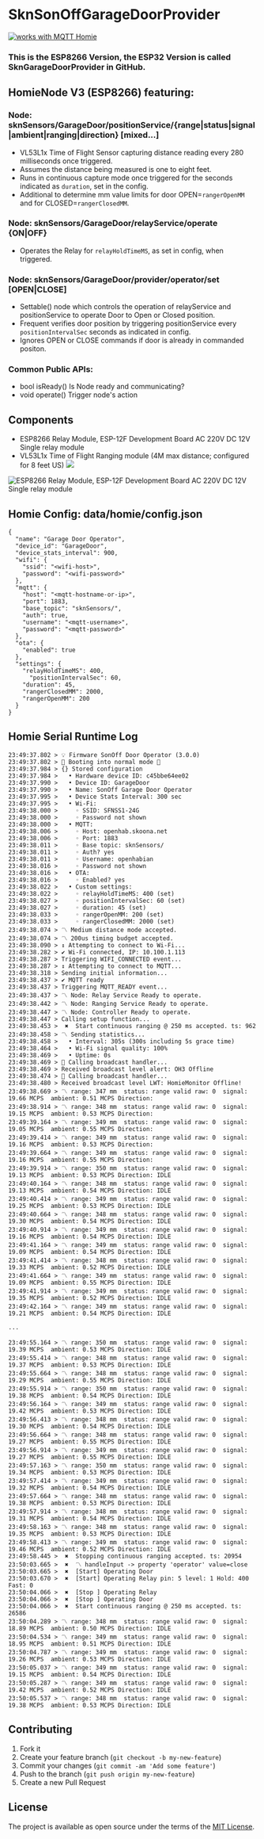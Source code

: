 # SknSonOffGarageDoorProvider

<a href="https://homieiot.github.io/">
  <img src="https://homieiot.github.io/img/works-with-homie.png" alt="works with MQTT Homie">
</a>

### This is the ESP8266 Version, the ESP32 Version is called SknGarageDoorProvider in GitHub.

## HomieNode V3 (ESP8266) featuring:
### Node: sknSensors/GarageDoor/positionService/{range|status|signal|ambient|ranging|direction} [mixed...]
- VL53L1x Time of Flight Sensor capturing distance reading every 280 milliseconds once triggered.
- Assumes the distance being measured is one to eight feet.
- Runs in continuous capture mode once triggered for the seconds indicated as `duration`, set in the config.
- Additional to determine mm value limits for door OPEN=`rangerOpenMM` and for CLOSED=`rangerClosedMM`.

### Node: sknSensors/GarageDoor/relayService/operate {ON|OFF}
- Operates the Relay for `relayHoldTimeMS`, as set in config, when triggered.

### Node: sknSensors/GarageDoor/provider/operator/set [OPEN|CLOSE]
- Settable() node which controls the operation of relayService and positionService to operate Door to Open or Closed position.
- Frequent verifies door position by triggering positionService every `positionIntervalSec` seconds as indicated in config.
- Ignores OPEN or CLOSE commands if door is already in commanded positon.

### Common Public APIs:
* bool isReady()                            Is Node ready and communicating?
* void operate()                            Trigger node's action

## Components
- ESP8266 Relay Module, ESP-12F Development Board AC 220V DC 12V Single relay module
- VL53L1x Time of Flight Ranging module (4M max distance; configured for 8 feet US)
![](ESP8266RelayModule_ESP-12F_DevelopmentBoard_AC220V-DC12V_SingleRelayModule.jpg)
<img src="ESP8266RelayModule_ESP-12F_DevelopmentBoard_AC220V-DC12V_SingleRelayModule.jpg" alt="ESP8266 Relay Module, ESP-12F Development Board AC 220V DC 12V Single relay module">

## Homie Config: data/homie/config.json
```
{
  "name": "Garage Door Operator",
  "device_id": "GarageDoor",
  "device_stats_interval": 900,  
  "wifi": {
    "ssid": "<wifi-host>",
    "password": "<wifi-password>"
  },
  "mqtt": {
    "host": "<mqtt-hostname-or-ip>",
    "port": 1883,
	"base_topic": "sknSensors/",
    "auth": true,
    "username": "<mqtt-username>",
    "password": "<mqtt-password>"
  },
  "ota": {
    "enabled": true
  },
  "settings": {
    "relayHoldTimeMS": 400,
	  "positionIntervalSec": 60,
    "duration": 45,
    "rangerClosedMM": 2000,
    "rangerOpenMM": 200
  }
}
```

## Homie Serial Runtime Log
```
23:49:37.802 > 💡 Firmware SonOff Door Operator (3.0.0)
23:49:37.802 > 🔌 Booting into normal mode 🔌
23:49:37.984 > {} Stored configuration
23:49:37.984 >   • Hardware device ID: c45bbe64ee02
23:49:37.990 >   • Device ID: GarageDoor
23:49:37.990 >   • Name: SonOff Garage Door Operator
23:49:37.995 >   • Device Stats Interval: 300 sec
23:49:37.995 >   • Wi-Fi: 
23:49:38.000 >     ◦ SSID: SFNSS1-24G
23:49:38.000 >     ◦ Password not shown
23:49:38.000 >   • MQTT: 
23:49:38.006 >     ◦ Host: openhab.skoona.net
23:49:38.006 >     ◦ Port: 1883
23:49:38.011 >     ◦ Base topic: sknSensors/
23:49:38.011 >     ◦ Auth? yes
23:49:38.011 >     ◦ Username: openhabian
23:49:38.016 >     ◦ Password not shown
23:49:38.016 >   • OTA: 
23:49:38.016 >     ◦ Enabled? yes
23:49:38.022 >   • Custom settings: 
23:49:38.022 >     ◦ relayHoldTimeMS: 400 (set)
23:49:38.027 >     ◦ positionIntervalSec: 60 (set)
23:49:38.027 >     ◦ duration: 45 (set)
23:49:38.033 >     ◦ rangerOpenMM: 200 (set)
23:49:38.033 >     ◦ rangerClosedMM: 2000 (set)
23:49:38.074 > 〽 Medium distance mode accepted.
23:49:38.074 > 〽 200us timing budget accepted.
23:49:38.090 > ↕ Attempting to connect to Wi-Fi...
23:49:38.282 > ✔ Wi-Fi connected, IP: 10.100.1.113
23:49:38.287 > Triggering WIFI_CONNECTED event...
23:49:38.287 > ↕ Attempting to connect to MQTT...
23:49:38.318 > Sending initial information...
23:49:38.437 > ✔ MQTT ready
23:49:38.437 > Triggering MQTT_READY event...
23:49:38.437 > 〽 Node: Relay Service Ready to operate.
23:49:38.442 > 〽 Node: Ranging Service Ready to operate.
23:49:38.447 > 〽 Node: Controller Ready to operate.
23:49:38.447 > Calling setup function...
23:49:38.453 >  ✖  Start continuous ranging @ 250 ms accepted. ts: 962
23:49:38.458 > 〽 Sending statistics...
23:49:38.458 >   • Interval: 305s (300s including 5s grace time)
23:49:38.464 >   • Wi-Fi signal quality: 100%
23:49:38.469 >   • Uptime: 0s
23:49:38.469 > 📢 Calling broadcast handler...
23:49:38.469 > Received broadcast level alert: OH3 Offline
23:49:38.474 > 📢 Calling broadcast handler...
23:49:38.480 > Received broadcast level LWT: HomieMonitor Offline!
23:49:38.669 > 〽 range: 347 mm 	status: range valid raw: 0	signal: 19.66 MCPS	ambient: 0.51 MCPS Direction: 
23:49:38.914 > 〽 range: 348 mm 	status: range valid raw: 0	signal: 19.15 MCPS	ambient: 0.53 MCPS Direction: 
23:49:39.164 > 〽 range: 349 mm 	status: range valid raw: 0	signal: 19.05 MCPS	ambient: 0.55 MCPS Direction: 
23:49:39.414 > 〽 range: 349 mm 	status: range valid raw: 0	signal: 19.16 MCPS	ambient: 0.53 MCPS Direction: 
23:49:39.664 > 〽 range: 349 mm 	status: range valid raw: 0	signal: 19.16 MCPS	ambient: 0.55 MCPS Direction: 
23:49:39.914 > 〽 range: 350 mm 	status: range valid raw: 0	signal: 19.13 MCPS	ambient: 0.53 MCPS Direction: IDLE
23:49:40.164 > 〽 range: 348 mm 	status: range valid raw: 0	signal: 19.13 MCPS	ambient: 0.54 MCPS Direction: IDLE
23:49:40.414 > 〽 range: 349 mm 	status: range valid raw: 0	signal: 19.25 MCPS	ambient: 0.53 MCPS Direction: IDLE
23:49:40.664 > 〽 range: 348 mm 	status: range valid raw: 0	signal: 19.30 MCPS	ambient: 0.54 MCPS Direction: IDLE
23:49:40.914 > 〽 range: 349 mm 	status: range valid raw: 0	signal: 19.16 MCPS	ambient: 0.54 MCPS Direction: IDLE
23:49:41.164 > 〽 range: 349 mm 	status: range valid raw: 0	signal: 19.09 MCPS	ambient: 0.54 MCPS Direction: IDLE
23:49:41.414 > 〽 range: 348 mm 	status: range valid raw: 0	signal: 19.33 MCPS	ambient: 0.52 MCPS Direction: IDLE
23:49:41.664 > 〽 range: 349 mm 	status: range valid raw: 0	signal: 19.09 MCPS	ambient: 0.55 MCPS Direction: IDLE
23:49:41.914 > 〽 range: 349 mm 	status: range valid raw: 0	signal: 19.35 MCPS	ambient: 0.52 MCPS Direction: IDLE
23:49:42.164 > 〽 range: 349 mm 	status: range valid raw: 0	signal: 19.21 MCPS	ambient: 0.54 MCPS Direction: IDLE

...

23:49:55.164 > 〽 range: 350 mm 	status: range valid raw: 0	signal: 19.39 MCPS	ambient: 0.53 MCPS Direction: IDLE
23:49:55.414 > 〽 range: 348 mm 	status: range valid raw: 0	signal: 19.37 MCPS	ambient: 0.53 MCPS Direction: IDLE
23:49:55.664 > 〽 range: 348 mm 	status: range valid raw: 0	signal: 19.29 MCPS	ambient: 0.55 MCPS Direction: IDLE
23:49:55.914 > 〽 range: 350 mm 	status: range valid raw: 0	signal: 19.38 MCPS	ambient: 0.54 MCPS Direction: IDLE
23:49:56.164 > 〽 range: 349 mm 	status: range valid raw: 0	signal: 19.42 MCPS	ambient: 0.53 MCPS Direction: IDLE
23:49:56.413 > 〽 range: 348 mm 	status: range valid raw: 0	signal: 19.30 MCPS	ambient: 0.54 MCPS Direction: IDLE
23:49:56.664 > 〽 range: 348 mm 	status: range valid raw: 0	signal: 19.27 MCPS	ambient: 0.55 MCPS Direction: IDLE
23:49:56.914 > 〽 range: 349 mm 	status: range valid raw: 0	signal: 19.27 MCPS	ambient: 0.55 MCPS Direction: IDLE
23:49:57.163 > 〽 range: 350 mm 	status: range valid raw: 0	signal: 19.34 MCPS	ambient: 0.53 MCPS Direction: IDLE
23:49:57.414 > 〽 range: 349 mm 	status: range valid raw: 0	signal: 19.32 MCPS	ambient: 0.54 MCPS Direction: IDLE
23:49:57.664 > 〽 range: 348 mm 	status: range valid raw: 0	signal: 19.38 MCPS	ambient: 0.53 MCPS Direction: IDLE
23:49:57.914 > 〽 range: 348 mm 	status: range valid raw: 0	signal: 19.31 MCPS	ambient: 0.54 MCPS Direction: IDLE
23:49:58.163 > 〽 range: 348 mm 	status: range valid raw: 0	signal: 19.35 MCPS	ambient: 0.53 MCPS Direction: IDLE
23:49:58.413 > 〽 range: 349 mm 	status: range valid raw: 0	signal: 19.46 MCPS	ambient: 0.52 MCPS Direction: IDLE
23:49:58.445 >  ✖  Stopping continuous ranging accepted. ts: 20954
23:50:03.665 >  ✖  〽 handleInput -> property 'operator' value=close
23:50:03.665 >  ✖  [Start] Operating Door
23:50:03.670 >  ✖  [Start] Operating Relay pin: 5 level: 1 Hold: 400 Fast: 0
23:50:04.066 >  ✖  [Stop ] Operating Relay
23:50:04.066 >  ✖  [Stop ] Operating Door
23:50:04.066 >  ✖  Start continuous ranging @ 250 ms accepted. ts: 26586
23:50:04.289 > 〽 range: 348 mm 	status: range valid raw: 0	signal: 18.89 MCPS	ambient: 0.50 MCPS Direction: IDLE
23:50:04.534 > 〽 range: 349 mm 	status: range valid raw: 0	signal: 18.95 MCPS	ambient: 0.51 MCPS Direction: IDLE
23:50:04.787 > 〽 range: 349 mm 	status: range valid raw: 0	signal: 19.26 MCPS	ambient: 0.53 MCPS Direction: IDLE
23:50:05.037 > 〽 range: 349 mm 	status: range valid raw: 0	signal: 19.15 MCPS	ambient: 0.54 MCPS Direction: IDLE
23:50:05.287 > 〽 range: 349 mm 	status: range valid raw: 0	signal: 19.42 MCPS	ambient: 0.52 MCPS Direction: IDLE
23:50:05.537 > 〽 range: 348 mm 	status: range valid raw: 0	signal: 19.38 MCPS	ambient: 0.53 MCPS Direction: IDLE
```

## Contributing

1. Fork it 
2. Create your feature branch (`git checkout -b my-new-feature`)
3. Commit your changes (`git commit -am 'Add some feature'`)
4. Push to the branch (`git push origin my-new-feature`)
5. Create a new Pull Request


## License

The project is available as open source under the terms of the [MIT License](http://opensource.org/licenses/MIT).
